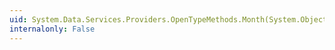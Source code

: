 ```yaml
---
uid: System.Data.Services.Providers.OpenTypeMethods.Month(System.Object)
internalonly: False
---
```


